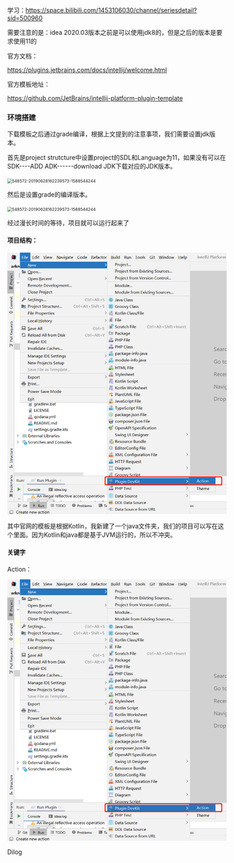 学习：https://space.bilibili.com/1453106030/channel/seriesdetail?sid=500960



需要注意的是：idea 2020.03版本之前是可以使用jdk8的，但是之后的版本是要求使用11的



官方文档：

https://plugins.jetbrains.com/docs/intellij/welcome.html

官方模板地址：

https://github.com/JetBrains/intellij-platform-plugin-template



### 环境搭建

下载模板之后通过grade编译，根据上文提到的注意事项，我们需要设置jdk版本。

首先是project strutcture中设置project的SDL和Language为11，如果没有可以在SDK----ADD ADK------download JDK下载对应的JDK版本。

<img src="https://youcai922.github.io/99.src/ideaPlugIMG/projectSDKSettings.png" alt="548572-20190628162239573-1588544244" style="zoom: 67%;" />

然后是设置grade的编译版本。

<img src="https://youcai922.github.io/99.src/ideaPlugIMG/gradeSDKSettings.png" alt="548572-20190628162239573-1588544244" style="zoom:67%;" />

经过漫长时间的等待，项目就可以运行起来了



#### 项目结构：

![](https://github.com/youcai922/youcai922.github.io/blob/main/99.src/ideaPlugIMG/newActionFile.jpg)

其中官网的模板是根据Kotlin，我新建了一个java文件夹，我们的项目可以写在这个里面。因为Kotlin和java都是基于JVM运行的，所以不冲突。



#### 关键字

Action：

![](https://github.com/youcai922/youcai922.github.io/blob/main/99.src/ideaPlugIMG/newActionFile.jpg)



Dilog